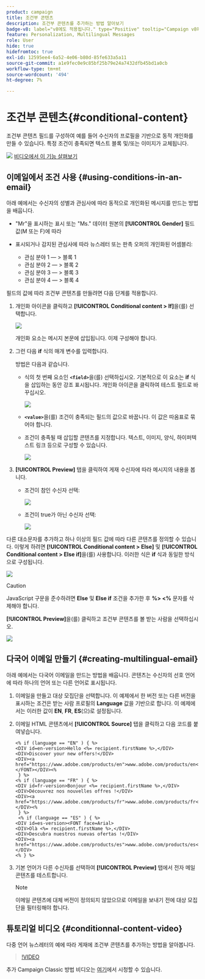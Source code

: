 ```yaml
---
product: campaign
title: 조건부 콘텐츠
description: 조건부 콘텐츠를 추가하는 방법 알아보기
badge-v8: label="v8에도 적용됩니다." type="Positive" tooltip="Campaign v8에도 적용됩니다."
feature: Personalization, Multilingual Messages
role: User
hide: true
hidefromtoc: true
exl-id: 12595ee4-6a52-4e06-b80d-85fe633a5a11
source-git-commit: a1e9fec0e9c85bf25b79e24a7432dfb45bd1a0cb
workflow-type: tm+mt
source-wordcount: '494'
ht-degree: 7%

---
```


# 조건부 콘텐츠{#conditional-content}

조건부 콘텐츠 필드를 구성하여 예를 들어 수신자의 프로필을 기반으로 동적 개인화를 만들 수 있습니다. 특정 조건이 충족되면 텍스트 블록 및/또는 이미지가 교체됩니다.

![](assets/do-not-localize/how-to-video.png) [비디오에서 이 기능 살펴보기](#conditionnal-content-video)


## 이메일에서 조건 사용 {#using-conditions-in-an-email}

아래 예에서는 수신자의 성별과 관심사에 따라 동적으로 개인화된 메시지를 만드는 방법을 배웁니다.

* &quot;Mr&quot;을 표시하는 표시 또는 &quot;Ms.&quot; 데이터 원본의 **[!UICONTROL Gender]** 필드 값(M 또는 F)에 따라
* 표시되거나 감지된 관심사에 따라 뉴스레터 또는 판촉 오퍼의 개인화된 어셈블리:

   * 관심 분야 1 — > 블록 1
   * 관심 분야 2 — > 블록 2
   * 관심 분야 3 — > 블록 3
   * 관심 분야 4 — > 블록 4

필드의 값에 따라 조건부 콘텐츠를 만들려면 다음 단계를 적용합니다.

1. 개인화 아이콘을 클릭하고 **[!UICONTROL Conditional content > If]**&#x200B;을(를) 선택합니다.

   ![](assets/s_ncs_user_conditional_content02.png)

   개인화 요소는 메시지 본문에 삽입됩니다. 이제 구성해야 합니다.

1. 그런 다음 **if** 식의 매개 변수를 입력합니다.

   방법은 다음과 같습니다.

   * 식의 첫 번째 요소인 **`<field>`**&#x200B;을(를) 선택하십시오. 기본적으로 이 요소는 **if** 식을 삽입하는 동안 강조 표시됩니다. 개인화 아이콘을 클릭하여 테스트 필드로 바꾸십시오.

     ![](assets/s_ncs_user_conditional_content03.png)

   * **`<value>`**&#x200B;을(를) 조건이 충족되는 필드의 값으로 바꿉니다. 이 값은 따옴표로 묶어야 합니다.
   * 조건이 충족될 때 삽입할 콘텐츠를 지정합니다. 텍스트, 이미지, 양식, 하이퍼텍스트 링크 등으로 구성할 수 있습니다.

     ![](assets/s_ncs_user_conditional_content04.png)

1. **[!UICONTROL Preview]** 탭을 클릭하여 게재 수신자에 따라 메시지의 내용을 봅니다.

   * 조건이 참인 수신자 선택:

     ![](assets/s_ncs_user_conditional_content05.png)

   * 조건이 true가 아닌 수신자 선택:

     ![](assets/s_ncs_user_conditional_content06.png)

다른 대소문자를 추가하고 하나 이상의 필드 값에 따라 다른 콘텐츠를 정의할 수 있습니다. 이렇게 하려면 **[!UICONTROL Conditional content > Else]** 및 **[!UICONTROL Conditional content > Else if]**&#x200B;을(를) 사용합니다. 이러한 식은 **if** 식과 동일한 방식으로 구성됩니다.

![](assets/s_ncs_user_conditional_content07.png)

>[!CAUTION]
>
>JavaScript 구문을 준수하려면 **Else** 및 **Else if** 조건을 추가한 후 **%> &lt;%** 문자를 삭제해야 합니다.

**[!UICONTROL Preview]**&#x200B;을(를) 클릭하고 조건부 콘텐츠를 볼 받는 사람을 선택하십시오.

![](assets/s_ncs_user_conditional_content08.png)

## 다국어 이메일 만들기 {#creating-multilingual-email}

아래 예에서는 다국어 이메일을 만드는 방법을 배웁니다. 콘텐츠는 수신자의 선호 언어에 따라 하나의 언어 또는 다른 언어로 표시됩니다.

1. 이메일을 만들고 대상 모집단을 선택합니다. 이 예제에서 한 버전 또는 다른 버전을 표시하는 조건은 받는 사람 프로필의 **Language** 값을 기반으로 합니다. 이 예제에서는 이러한 값이 **EN**, **FR**, **ES**(으)로 설정됩니다.
1. 이메일 HTML 콘텐츠에서 **[!UICONTROL Source]** 탭을 클릭하고 다음 코드를 붙여넣습니다.

   ```
   <% if (language == "EN" ) { %>
   <DIV id=en-version>Hello <%= recipient.firstName %>,</DIV>
   <DIV>Discover your new offers!</DIV>
   <DIV><a href="https://www.adobe.com/products/en">www.adobe.com/products/en</A></FONT></DIV><%
    } %>
   <% if (language == "FR" ) { %>
   <DIV id=fr-version>Bonjour <%= recipient.firstName %>,</DIV>
   <DIV>Découvrez nos nouvelles offres !</DIV>
   <DIV><a href="https://www.adobe.com/products/fr">www.adobe.com/products/fr</A></DIV><%
    } %>
    <% if (language == "ES" ) { %>
   <DIV id=es-version><FONT face=Arial>
   <DIV>Olà <%= recipient.firstName %>,</DIV>
   <DIV>Descubra nuestros nuevas ofertas !</DIV>
   <DIV><a href="https://www.adobe.com/products/es">www.adobe.com/products/es</A></DIV>
   <% } %>
   ```

1. 기본 언어가 다른 수신자를 선택하여 **[!UICONTROL Preview]** 탭에서 전자 메일 콘텐츠를 테스트합니다.

   >[!NOTE]
   >
   >이메일 콘텐츠에 대체 버전이 정의되지 않았으므로 이메일을 보내기 전에 대상 모집단을 필터링해야 합니다.

## 튜토리얼 비디오 {#conditionnal-content-video}

다중 언어 뉴스레터의 예에 따라 게재에 조건부 콘텐츠를 추가하는 방법을 알아봅니다.

>[!VIDEO](https://video.tv.adobe.com/v/24926?quality=12)

추가 Campaign Classic 방법 비디오는 [여기](https://experienceleague.adobe.com/docs/campaign-classic-learn/tutorials/overview.html?lang=ko)에서 시청할 수 있습니다.
